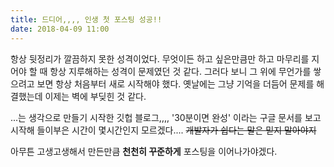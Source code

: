 ```yaml
---
title: 드디어,,,, 인생 첫 포스팅 성공!!
date: 2018-04-09 11:00
---
```


항상 뒷정리가 깔끔하지 못한 성격이었다. 무엇이든 하고 싶은만큼만 하고 마무리를 지어야 할 때 항상 지루해하는 성격이 문제였던 것 같다. 그러다 보니 그 위에 무언가를 쌓으려고 보면 항상 처음부터 새로 시작해야 했다. 옛날에는 그냥 기억을 더듬어 문제를 해결했는데 이제는 벽에 부딪힌 것 같다.

...는 생각으로 만들기 시작한 깃헙 블로그,,,, '30분이면 완성' 이라는 구글 문서를 보고 시작해 들이부은 시간이 몇시간인지 모르겠다.... ~~개발자가 쉽다는 말은 믿지 말아야지~~

아무튼 고생고생해서 만든만큼 **천천히 꾸준하게** 포스팅을 이어나가야겠다.
